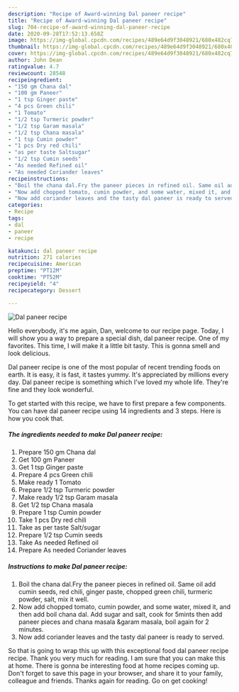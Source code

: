 ```yaml
---
description: "Recipe of Award-winning Dal paneer recipe"
title: "Recipe of Award-winning Dal paneer recipe"
slug: 704-recipe-of-award-winning-dal-paneer-recipe
date: 2020-09-28T17:52:13.658Z
image: https://img-global.cpcdn.com/recipes/489e64d9f3048921/680x482cq70/dal-paneer-recipe-recipe-main-photo.jpg
thumbnail: https://img-global.cpcdn.com/recipes/489e64d9f3048921/680x482cq70/dal-paneer-recipe-recipe-main-photo.jpg
cover: https://img-global.cpcdn.com/recipes/489e64d9f3048921/680x482cq70/dal-paneer-recipe-recipe-main-photo.jpg
author: John Dean
ratingvalue: 4.7
reviewcount: 28548
recipeingredient:
- "150 gm Chana dal"
- "100 gm Paneer"
- "1 tsp Ginger paste"
- "4 pcs Green chili"
- "1 Tomato"
- "1/2 tsp Turmeric powder"
- "1/2 tsp Garam masala"
- "1/2 tsp Chana masala"
- "1 tsp Cumin powder"
- "1 pcs Dry red chili"
- "as per taste Saltsugar"
- "1/2 tsp Cumin seeds"
- "As needed Refined oil"
- "As needed Coriander leaves"
recipeinstructions:
- "Boil the chana dal.Fry the paneer pieces in refined oil. Same oil add cumin seeds, red chili, ginger paste, chopped green chili, turmeric powder, salt, mix it well."
- "Now add chopped tomato, cumin powder, and some water, mixed it, and then add boil chana dal. Add sugar and salt, cook for 5mints then add paneer pieces and chana masala &amp;garam masala, boil again for 2 minutes."
- "Now add coriander leaves and the tasty dal paneer is ready to served."
categories:
- Recipe
tags:
- dal
- paneer
- recipe

katakunci: dal paneer recipe 
nutrition: 271 calories
recipecuisine: American
preptime: "PT12M"
cooktime: "PT52M"
recipeyield: "4"
recipecategory: Dessert

---
```



![Dal paneer recipe](https://img-global.cpcdn.com/recipes/489e64d9f3048921/680x482cq70/dal-paneer-recipe-recipe-main-photo.jpg)

Hello everybody, it's me again, Dan, welcome to our recipe page. Today, I will show you a way to prepare a special dish, dal paneer recipe. One of my favorites. This time, I will make it a little bit tasty. This is gonna smell and look delicious.

Dal paneer recipe is one of the most popular of recent trending foods on earth. It is easy, it is fast, it tastes yummy. It's appreciated by millions every day. Dal paneer recipe is something which I've loved my whole life. They're fine and they look wonderful.




To get started with this recipe, we have to first prepare a few components. You can have dal paneer recipe using 14 ingredients and 3 steps. Here is how you cook that.

<!--inarticleads1-->

##### The ingredients needed to make Dal paneer recipe:

1. Prepare 150 gm Chana dal
1. Get 100 gm Paneer
1. Get 1 tsp Ginger paste
1. Prepare 4 pcs Green chili
1. Make ready 1 Tomato
1. Prepare 1/2 tsp Turmeric powder
1. Make ready 1/2 tsp Garam masala
1. Get 1/2 tsp Chana masala
1. Prepare 1 tsp Cumin powder
1. Take 1 pcs Dry red chili
1. Take as per taste Salt/sugar
1. Prepare 1/2 tsp Cumin seeds
1. Take As needed Refined oil
1. Prepare As needed Coriander leaves




<!--inarticleads2-->

##### Instructions to make Dal paneer recipe:

1. Boil the chana dal.Fry the paneer pieces in refined oil. Same oil add cumin seeds, red chili, ginger paste, chopped green chili, turmeric powder, salt, mix it well.
1. Now add chopped tomato, cumin powder, and some water, mixed it, and then add boil chana dal. Add sugar and salt, cook for 5mints then add paneer pieces and chana masala &amp;garam masala, boil again for 2 minutes.
1. Now add coriander leaves and the tasty dal paneer is ready to served.




So that is going to wrap this up with this exceptional food dal paneer recipe recipe. Thank you very much for reading. I am sure that you can make this at home. There is gonna be interesting food at home recipes coming up. Don't forget to save this page in your browser, and share it to your family, colleague and friends. Thanks again for reading. Go on get cooking!
